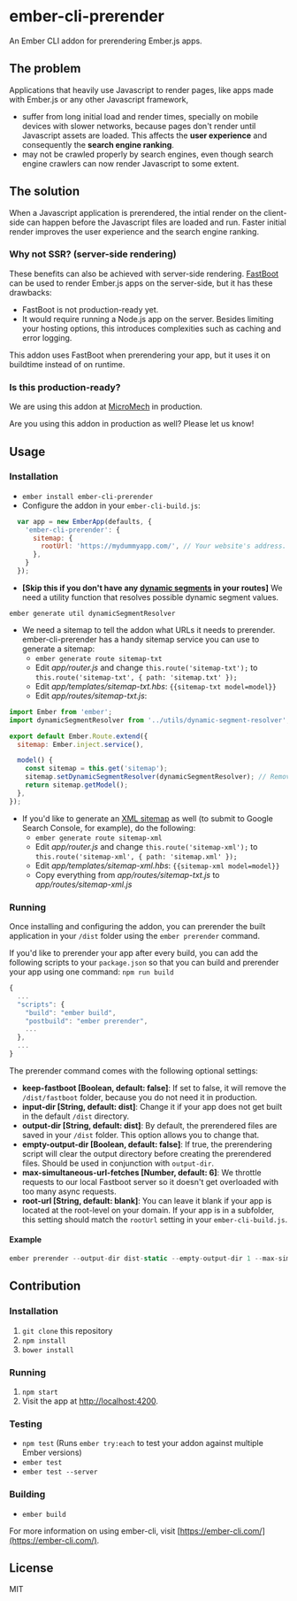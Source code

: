 # ember-cli-prerender

An Ember CLI addon for prerendering Ember.js apps. 

## The problem

Applications that heavily use Javascript to render pages, like apps made with Ember.js or any other Javascript framework,

- suffer from long initial load and render times, specially on mobile devices with slower networks, because pages don't render until Javascript assets are loaded. This affects the **user experience** and consequently the **search engine ranking**.
- may not be crawled properly by search engines, even though search engine crawlers can now render Javascript to some extent.

## The solution

When a Javascript application is prerendered, the intial render on the client-side can happen before the Javascript files are loaded and run. Faster initial render improves the user experience and the search engine ranking.

### Why not SSR? (server-side rendering)

These benefits can also be achieved with server-side rendering. [FastBoot](https://ember-fastboot.com/) can be used to render Ember.js apps on the server-side, but it has these drawbacks:

- FastBoot is not production-ready yet.
- It would require running a Node.js app on the server. Besides limiting your hosting options, this introduces complexities such as caching and error logging.

This addon uses FastBoot when prerendering your app, but it uses it on buildtime instead of on runtime.

### Is this production-ready?

We are using this addon at [MicroMech](https://micromech.net) in production.

Are you using this addon in production as well? Please let us know!

## Usage

### Installation

- `ember install ember-cli-prerender`
- Configure the addon in your `ember-cli-build.js`:
```js
  var app = new EmberApp(defaults, {
    'ember-cli-prerender': {
      sitemap: {
        rootUrl: 'https://mydummyapp.com/', // Your website's address. All relative paths in your sitemap will be prefixed with this
      },
    }
  });
```
- **[Skip this if you don't have any [dynamic segments](https://guides.emberjs.com/v2.13.0/routing/defining-your-routes/#toc_dynamic-segments) in your routes]** We need a utility function that resolves possible dynamic segment values.
```
ember generate util dynamicSegmentResolver
```
- We need a sitemap to tell the addon what URLs it needs to prerender. ember-cli-prerender has a handy sitemap service you can use to generate a sitemap:
    - `ember generate route sitemap-txt`
    - Edit *app/router.js* and change `this.route('sitemap-txt');` to `this.route('sitemap-txt', { path: 'sitemap.txt' });`
    - Edit *app/templates/sitemap-txt.hbs*: `{{sitemap-txt model=model}}`
    - Edit *app/routes/sitemap-txt.js*:
```js
import Ember from 'ember';
import dynamicSegmentResolver from '../utils/dynamic-segment-resolver'; // Remove if you don't have dynamic segments

export default Ember.Route.extend({
  sitemap: Ember.inject.service(),

  model() {
    const sitemap = this.get('sitemap');
    sitemap.setDynamicSegmentResolver(dynamicSegmentResolver); // Remove if you don't have dynamic segments
    return sitemap.getModel();
  },
});
```
- If you'd like to generate an [XML sitemap](https://support.google.com/webmasters/answer/183668?hl=en) as well (to submit to Google Search Console, for example), do the following:
    - `ember generate route sitemap-xml`
    - Edit *app/router.js* and change `this.route('sitemap-xml');` to `this.route('sitemap-xml', { path: 'sitemap.xml' });`
    - Edit *app/templates/sitemap-xml.hbs*: `{{sitemap-xml model=model}}`
    - Copy everything from *app/routes/sitemap-txt.js* to *app/routes/sitemap-xml.js*

### Running

Once installing and configuring the addon, you can prerender the built application in your `/dist` folder using the `ember prerender` command. 

If you'd like to prerender your app after every build, you can add the following scripts to your `package.json` so that you can build and prerender your app using one command: `npm run build`

```js
{
  ...
  "scripts": {
    "build": "ember build",
    "postbuild": "ember prerender",
    ...
  },
  ...
}
```

The prerender command comes with the following optional settings:

- **keep-fastboot [Boolean, default: false]**: If set to false, it will remove the `/dist/fastboot` folder, because you do not need it in production.
- **input-dir [String, default: dist]**: Change it if your app does not get built in the default `/dist` directory.
- **output-dir [String, default: dist]**: By default, the prerendered files are saved in your `/dist` folder. This option allows you to change that.
- **empty-output-dir [Boolean, default: false]**: If true, the prerendering script will clear the output directory before creating the prerendered files. Should be used in conjunction with `output-dir`.
- **max-simultaneous-url-fetches [Number, default: 6]**: We throttle requests to our local Fastboot server so it doesn't get overloaded with too many async requests.
- **root-url [String, default: blank]**: You can leave it blank if your app is located at the root-level on your domain. If your app is in a subfolder, this setting should match the `rootUrl` setting in your `ember-cli-build.js`.

#### Example

```js
ember prerender --output-dir dist-static --empty-output-dir 1 --max-simultaneous-url-fetches 12
```

## Contribution

### Installation

1. `git clone` this repository
1. `npm install`
1. `bower install`

### Running

1. `npm start`
1. Visit the app at [http://localhost:4200](http://localhost:4200).

### Testing

* `npm test` (Runs `ember try:each` to test your addon against multiple Ember versions)
* `ember test`
* `ember test --server`

### Building

* `ember build`

For more information on using ember-cli, visit [https://ember-cli.com/](https://ember-cli.com/).

## License

MIT
